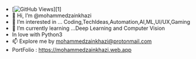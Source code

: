 - [![GitHub Views](https://komarev.com/ghpvc/?username=natterstefan&color=FAC151)][1]
-  👋 Hi, I’m @mohammedzainkhazi
- 👀 I’m interested in ... Coding,TechIdeas,Automation,AI,ML,UI/UX,Gaming
- 🌱 I’m currently learning ...Deep Learning and Computer Vision
- In love with Python3  
- 📫 Explore me by mohammedzainkhazi@protonmail.com
- PortFolio : https://mohammedzainkhazi.web.app 
